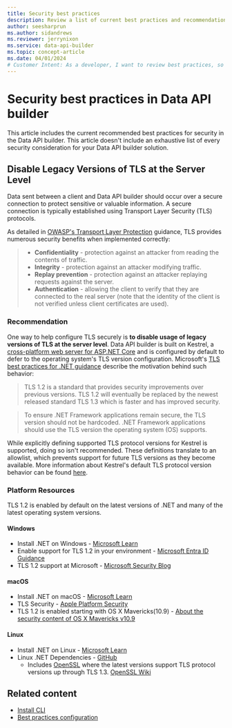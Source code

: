 ```yaml
---
title: Security best practices
description: Review a list of current best practices and recommendations for security and connectivity in Data API builder.
author: seesharprun
ms.author: sidandrews
ms.reviewer: jerrynixon
ms.service: data-api-builder
ms.topic: concept-article
ms.date: 04/01/2024
# Customer Intent: As a developer, I want to review best practices, so that I can configure my API using current best practices.
---
```


# Security best practices in Data API builder

This article includes the current recommended best practices for security in the Data API builder. This article doesn't include an exhaustive list of every security consideration for your Data API builder solution.

## Disable Legacy Versions of TLS at the Server Level

Data sent between a client and Data API builder should occur over a secure connection to protect sensitive or valuable information. A secure connection is typically established using Transport Layer Security (TLS) protocols.

As detailed in [OWASP's Transport Layer Protection](https://cheatsheetseries.owasp.org/cheatsheets/Transport_Layer_Protection_Cheat_Sheet.html) guidance, TLS provides numerous security benefits when implemented correctly:

>- **Confidentiality** - protection against an attacker from reading the contents of traffic.
>- **Integrity** - protection against an attacker modifying traffic.
>- **Replay prevention** - protection against an attacker replaying requests against the server.
>- **Authentication** - allowing the client to verify that they are connected to the real server (note that the identity of the client is not verified unless client certificates are used).

### Recommendation

One way to help configure TLS securely is **to disable usage of legacy versions of TLS at the server level**. Data API builder is built on Kestrel, a [cross-platform web server for ASP.NET Core](/aspnet/core/fundamentals/servers/kestrel?view=aspnetcore-6.0&preserve-view=true) and is configured by default to defer to the operating system's TLS version configuration. Microsoft's [TLS best practices for .NET guidance](/dotnet/framework/network-programming/tls) describe the motivation behind such behavior:
> TLS 1.2 is a standard that provides security improvements over previous versions. TLS 1.2 will eventually be replaced by the newest released standard TLS 1.3 which is faster and has improved security.

> To ensure .NET Framework applications remain secure, the TLS version should not be hardcoded. .NET Framework applications should use the TLS version the operating system (OS) supports.

While explicitly defining supported TLS protocol versions for Kestrel is supported, doing so isn't recommended. These definitions translate to an allowlist, which prevents support for future TLS versions as they become available. More information about Kestrel's default TLS protocol version behavior can be found [here](/dotnet/core/compatibility/aspnet-core/5.0/kestrel-default-supported-tls-protocol-versions-changed).

### Platform Resources

TLS 1.2 is enabled by default on the latest versions of .NET and many of the latest operating system versions.

#### Windows

- Install .NET on Windows - [Microsoft Learn](/dotnet/core/install/windows?tabs=net60)
- Enable support for TLS 1.2 in your environment - [Microsoft Entra ID Guidance](/troubleshoot/azure/active-directory/enable-support-tls-environment?tabs=azure-monitor#enable-support-for-tls-12-in-your-environment)
- TLS 1.2 support at Microsoft - [Microsoft Security Blog](https://www.microsoft.com/security/blog/2017/06/20/tls-1-2-support-at-microsoft/)

#### macOS

- Install .NET on macOS - [Microsoft Learn](/dotnet/core/install/macos)
- TLS Security - [Apple Platform Security](https://support.apple.com/guide/security/tls-security-sec100a75d12/web)
- TLS 1.2 is enabled starting with OS X Mavericks(10.9) - [About the security content of OS X Mavericks v10.9](https://support.apple.com/HT202854)

#### Linux

- Install .NET on Linux - [Microsoft Learn](/dotnet/core/install/linux)
- Linux .NET Dependencies - [GitHub](https://github.com/dotnet/core/blob/main/release-notes/6.0/linux-packages.md)
  - Includes [OpenSSL](https://www.openssl.org/) where the latest versions support TLS protocol versions up through TLS 1.3. [OpenSSL Wiki](https://wiki.openssl.org/index.php/TLS1.3)

## Related content

- [Install CLI](../how-to-install-cli.md)
- [Best practices configuration](best-practices-configuration.md)
